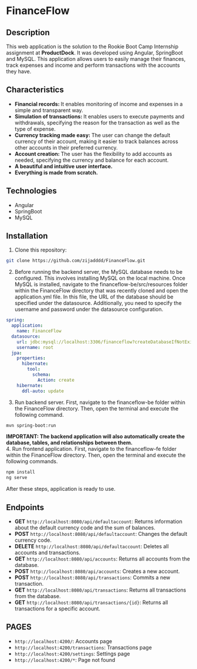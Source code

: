 # FinanceFlow

## Description

This web application is the solution to the Rookie Boot Camp Internship assignment at <b>ProductDock</b>. It was developed using Angular, SpringBoot and MySQL. This application allows users to easily manage their finances, track expenses and income and perform transactions with the accounts they have.

## Characteristics

<ul>
  <li><b>Financial records: </b>It enables monitoring of income and expenses in a simple and transparent way.</li>
  <li><b>Simulation of transactions: </b>It enables users to execute payments and withdrawals, specifying the reason for the transaction as well as the type of expense.</li>
  <li><b>Currency tracking made easy: </b>The user can change the default currency of their account, making it easier to track balances across other accounts in their preferred currency.</li>
  <li><b>Account creation: </b>The user has the flexibility to add accounts as needed, specifying the currency and balance for each account.</li>
  <li><b>A beautiful and intuitive user interface.</b></li>
  <li><b>Everything is made from scratch.</b></li>
</ul>

## Technologies

<ul>
  <li>Angular</li>
  <li>SpringBoot</li>
  <li>MySQL</li>
</ul>

## Installation

1. Clone this repository:

```bash
git clone https://github.com/zijadddd/FinanceFlow.git
```

2. Before running the backend server, the MySQL database needs to be configured. This involves installing MySQL on the local machine. Once MySQL is installed, navigate to the financeflow-be/src/resources folder within the FinanceFlow directory that was recently cloned and open the application.yml file. In this file, the URL of the database should be specified under the datasource. Additionally, you need to specify the username and password under the datasource configuration.

```yml
spring:
  application:
    name: FinanceFlow
  datasource:
    url: jdbc:mysql://localhost:3306/financeflow?createDatabaseIfNotExist=true
    username: root
  jpa:
    properties:
      hibernate:
        tool:
          schema:
            Action: create
    hibernate:
      ddl-auto: update
```

3. Run backend server. First, navigate to the financeflow-be folder within the FinanceFlow directory. Then, open the terminal and execute the following command.

```bash
mvn spring-boot:run
```

<b>IMPORTANT: The backend application will also automatically create the database, tables, and relationships between them.</b><br> 4. Run frontend application. First, navigate to the financeflow-fe folder within the FinanceFlow directory. Then, open the terminal and execute the following commands.

```bash
npm install
ng serve
```

After these steps, application is ready to use.

## Endpoints

- **GET** `http://localhost:8080/api/defaultaccount`: Returns information about the default currency code and the sum of balances.
- **POST** `http://localhost:8080/api/defaultaccount`: Changes the default currency code.
- **DELETE** `http://localhost:8080/api/defaultaccount`: Deletes all accounts and transactions.
- **GET** `http://localhost:8080/api/accounts`: Returns all accounts from the database.
- **POST** `http://localhost:8080/api/accounts`: Creates a new account.
- **POST** `http://localhost:8080/api/transactions`: Commits a new transaction.
- **GET** `http://localhost:8080/api/transactions`: Returns all transactions from the database.
- **GET** `http://localhost:8080/api/transactions/{id}`: Returns all transactions for a specific account.

## PAGES

- `http://localhost:4200/`: Accounts page
- `http://localhost:4200/transactions`: Transactions page
- `http://localhost:4200/settings`: Settings page
- `http://localhost:4200/*`: Page not found
